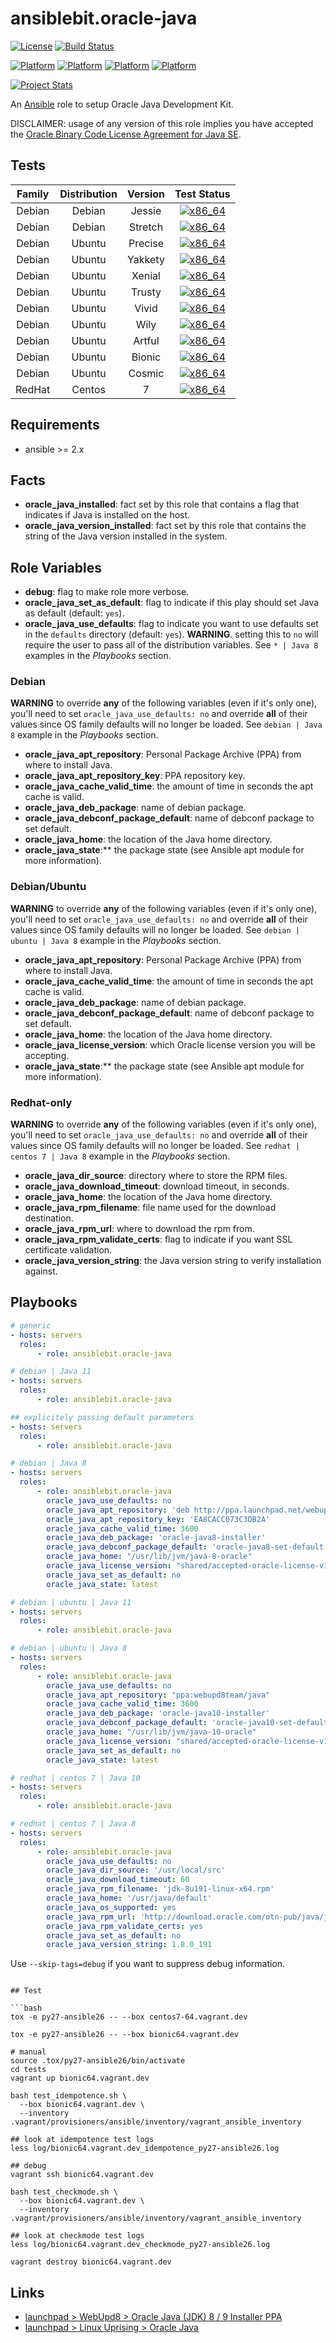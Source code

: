 # ansiblebit.oracle-java

[![License](https://img.shields.io/badge/license-New%20BSD-blue.svg?style=flat)](https://raw.githubusercontent.com/ansiblebit/oracle-java/master/LICENSE)
[![Build Status](https://travis-ci.org/ansiblebit/oracle-java.svg?branch=master)](https://travis-ci.org/ansiblebit/oracle-java)

[![Platform](http://img.shields.io/badge/platform-centos-932279.svg?style=flat)](CentOS)
[![Platform](http://img.shields.io/badge/platform-debian-a80030.svg?style=flat)](Debian)
[![Platform](http://img.shields.io/badge/platform-redhat-cc0000.svg?style=flat)](RedHat)
[![Platform](http://img.shields.io/badge/platform-ubuntu-dd4814.svg?style=flat)](Ubuntu)

[![Project Stats](https://www.openhub.net/p/ansiblebit-oracle-java/widgets/project_thin_badge.gif)](https://www.openhub.net/p/ansiblebit-oracle-java/)

An [Ansible](http://www.ansible.com) role to setup Oracle Java Development Kit. 

DISCLAIMER: usage of any version of this role implies you have accepted the
[Oracle Binary Code License Agreement for Java SE](http://www.oracle.com/technetwork/java/javase/terms/license/index.html).

## Tests

| Family | Distribution | Version | Test Status |
|:-:|:-:|:-:|:-:|
| Debian | Debian  | Jessie    | [![x86_64](http://img.shields.io/badge/x86_64-passed-006400.svg?style=flat)](x) |
| Debian | Debian  | Stretch   | [![x86_64](http://img.shields.io/badge/x86_64-passed-006400.svg?style=flat)](x) |
| Debian | Ubuntu  | Precise   | [![x86_64](http://img.shields.io/badge/x86_64-passed-006400.svg?style=flat)](x) |
| Debian | Ubuntu  | Yakkety   | [![x86_64](http://img.shields.io/badge/x86_64-passed-006400.svg?style=flat)](x) |
| Debian | Ubuntu  | Xenial    | [![x86_64](http://img.shields.io/badge/x86_64-passed-006400.svg?style=flat)](x) |
| Debian | Ubuntu  | Trusty    | [![x86_64](http://img.shields.io/badge/x86_64-passed-006400.svg?style=flat)](x) |
| Debian | Ubuntu  | Vivid     | [![x86_64](http://img.shields.io/badge/x86_64-passed-006400.svg?style=flat)](x) |
| Debian | Ubuntu  | Wily      | [![x86_64](http://img.shields.io/badge/x86_64-passed-006400.svg?style=flat)](x) |
| Debian | Ubuntu  | Artful    | [![x86_64](http://img.shields.io/badge/x86_64-passed-006400.svg?style=flat)](x) |
| Debian | Ubuntu  | Bionic    | [![x86_64](http://img.shields.io/badge/x86_64-passed-006400.svg?style=flat)](x) |
| Debian | Ubuntu  | Cosmic    | [![x86_64](http://img.shields.io/badge/x86_64-passed-006400.svg?style=flat)](x) |
| RedHat | Centos  | 7         | [![x86_64](http://img.shields.io/badge/x86_64-passed-006400.svg?style=flat)](x) |

## Requirements

- ansible >= 2.x

## Facts

- **oracle_java_installed**: fact set by this role that contains a flag that indicates if Java is installed on the host.
- **oracle_java_version_installed**: fact set by this role that contains the string of the Java version installed in the system.

## Role Variables

- **debug**: flag to make role more verbose.
- **oracle_java_set_as_default**: flag to indicate if this play should set Java as default (default: `yes`).
- **oracle_java_use_defaults**: flag to indicate you want to use defaults set in the `defaults` directory (default: `yes`).
  **WARNING**. setting this to `no` will require the user to pass all of the distribution variables.
  See `* | Java 8` examples in the _Playbooks_ section.

### Debian

**WARNING** to override **any** of the following variables (even if it's only one),
you'll need to set `oracle_java_use_defaults: no` and override **all** of their values since
OS family defaults will no longer be loaded.
See `debian | Java 8` example in the _Playbooks_ section.

- **oracle_java_apt_repository**: Personal Package Archive (PPA) from where to install Java.
- **oracle_java_apt_repository_key**: PPA repository key.
- **oracle_java_cache_valid_time**: the amount of time in seconds the apt cache is valid.
- **oracle_java_deb_package**: name of debian package.
- **oracle_java_debconf_package_default**: name of debconf package to set default.
- **oracle_java_home**: the location of the Java home directory.
- **oracle_java_state**:** the package state (see Ansible apt module for more information).

### Debian/Ubuntu

**WARNING** to override **any** of the following variables (even if it's only one),
you'll need to set `oracle_java_use_defaults: no` and override **all** of their values since
OS family defaults will no longer be loaded.
See `debian | ubuntu | Java 8` example in the _Playbooks_ section.

- **oracle_java_apt_repository**: Personal Package Archive (PPA) from where to install Java.
- **oracle_java_cache_valid_time**: the amount of time in seconds the apt cache is valid.
- **oracle_java_deb_package**: name of debian package.
- **oracle_java_debconf_package_default**: name of debconf package to set default.
- **oracle_java_home**: the location of the Java home directory.
- **oracle_java_license_version**: which Oracle license version you will be accepting.
- **oracle_java_state**:** the package state (see Ansible apt module for more information).

### Redhat-only

**WARNING** to override **any** of the following variables (even if it's only one),
you'll need to set `oracle_java_use_defaults: no` and override **all** of their values since
OS family defaults will no longer be loaded.
See `redhat | centos 7 | Java 8` example in the _Playbooks_ section.

- **oracle_java_dir_source**: directory where to store the RPM files.
- **oracle_java_download_timeout**: download timeout, in seconds.
- **oracle_java_home**: the location of the Java home directory.
- **oracle_java_rpm_filename**: file name used for the download destination.
- **oracle_java_rpm_url**: where to download the rpm from.
- **oracle_java_rpm_validate_certs**: flag to indicate if you want SSL certificate validation.
- **oracle_java_version_string**: the Java version string to verify installation against.

## Playbooks

```yaml
# generic
- hosts: servers
  roles:
      - role: ansiblebit.oracle-java

# debian | Java 11
- hosts: servers
  roles:
      - role: ansiblebit.oracle-java

## explicitely passing default parameters
- hosts: servers
  roles:
      - role: ansiblebit.oracle-java

# debian | Java 8
- hosts: servers
  roles:
      - role: ansiblebit.oracle-java
        oracle_java_use_defaults: no
        oracle_java_apt_repository: 'deb http://ppa.launchpad.net/webupd8team/java/ubuntu bionic main'
        oracle_java_apt_repository_key: 'EA8CACC073C3DB2A'
        oracle_java_cache_valid_time: 3600
        oracle_java_deb_package: 'oracle-java8-installer'
        oracle_java_debconf_package_default: 'oracle-java8-set-default'
        oracle_java_home: "/usr/lib/jvm/java-8-oracle"
        oracle_java_license_version: "shared/accepted-oracle-license-v1-1"
        oracle_java_set_as_default: no
        oracle_java_state: latest

# debian | ubuntu | Java 11
- hosts: servers
  roles:
      - role: ansiblebit.oracle-java

# debian | ubuntu | Java 8
- hosts: servers
  roles:
      - role: ansiblebit.oracle-java
        oracle_java_use_defaults: no
        oracle_java_apt_repository: "ppa:webupd8team/java"
        oracle_java_cache_valid_time: 3600
        oracle_java_deb_package: 'oracle-java10-installer'
        oracle_java_debconf_package_default: 'oracle-java10-set-default'
        oracle_java_home: "/usr/lib/jvm/java-10-oracle"
        oracle_java_license_version: "shared/accepted-oracle-license-v1-1"
        oracle_java_set_as_default: no
        oracle_java_state: latest

# redhat | centos 7 | Java 10
- hosts: servers
  roles:
      - role: ansiblebit.oracle-java

# redhat | centos 7 | Java 8
- hosts: servers
  roles:
      - role: ansiblebit.oracle-java
        oracle_java_use_defaults: no
        oracle_java_dir_source: '/usr/local/src'
        oracle_java_download_timeout: 60  
        oracle_java_rpm_filename: 'jdk-8u191-linux-x64.rpm'
        oracle_java_home: '/usr/java/default'
        oracle_java_os_supported: yes
        oracle_java_rpm_url: 'http://download.oracle.com/otn-pub/java/jdk/8u191-b12/2787e4a523244c269598db4e85c51e0c/jdk-8u191-linux-x64.rpm'
        oracle_java_rpm_validate_certs: yes
        oracle_java_set_as_default: no
        oracle_java_version_string: 1.8.0_191
```

Use `--skip-tags=debug` if you want to suppress debug information.
```

## Test

```bash
tox -e py27-ansible26 -- --box centos7-64.vagrant.dev

tox -e py27-ansible26 -- --box bionic64.vagrant.dev

# manual
source .tox/py27-ansible26/bin/activate
cd tests
vagrant up bionic64.vagrant.dev

bash test_idempotence.sh \
  --box bionic64.vagrant.dev \
  --inventory .vagrant/provisioners/ansible/inventory/vagrant_ansible_inventory

## look at idempotence test logs
less log/bionic64.vagrant.dev_idempotence_py27-ansible26.log

## debug
vagrant ssh bionic64.vagrant.dev

bash test_checkmode.sh \
  --box bionic64.vagrant.dev \
  --inventory .vagrant/provisioners/ansible/inventory/vagrant_ansible_inventory

## look at checkmode test logs
less log/bionic64.vagrant.dev_checkmode_py27-ansible26.log

vagrant destroy bionic64.vagrant.dev
```

## Links

- [launchpad > WebUpd8 > Oracle Java (JDK) 8 / 9 Installer PPA](https://launchpad.net/~webupd8team/+archive/ubuntu/java)
- [launchpad > Linux Uprising > Oracle Java](https://launchpad.net/~linuxuprising/+archive/ubuntu/java)
